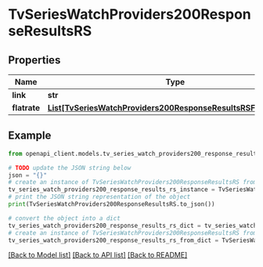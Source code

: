 # TvSeriesWatchProviders200ResponseResultsRS


## Properties

Name | Type | Description | Notes
------------ | ------------- | ------------- | -------------
**link** | **str** |  | [optional] 
**flatrate** | [**List[TvSeriesWatchProviders200ResponseResultsRSFlatrateInner]**](TvSeriesWatchProviders200ResponseResultsRSFlatrateInner.md) |  | [optional] 

## Example

```python
from openapi_client.models.tv_series_watch_providers200_response_results_rs import TvSeriesWatchProviders200ResponseResultsRS

# TODO update the JSON string below
json = "{}"
# create an instance of TvSeriesWatchProviders200ResponseResultsRS from a JSON string
tv_series_watch_providers200_response_results_rs_instance = TvSeriesWatchProviders200ResponseResultsRS.from_json(json)
# print the JSON string representation of the object
print(TvSeriesWatchProviders200ResponseResultsRS.to_json())

# convert the object into a dict
tv_series_watch_providers200_response_results_rs_dict = tv_series_watch_providers200_response_results_rs_instance.to_dict()
# create an instance of TvSeriesWatchProviders200ResponseResultsRS from a dict
tv_series_watch_providers200_response_results_rs_from_dict = TvSeriesWatchProviders200ResponseResultsRS.from_dict(tv_series_watch_providers200_response_results_rs_dict)
```
[[Back to Model list]](../README.md#documentation-for-models) [[Back to API list]](../README.md#documentation-for-api-endpoints) [[Back to README]](../README.md)


